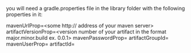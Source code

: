 you will need a gradle.properties file in the library folder with the following properties in it:

mavenUrlProp=<some http:// address of your maven server>
artifactVersionProp=<version number of your artifact in the format major.minor.build ex. 0.0.1>
mavenPasswordProp=<maven password>
artifactGroupId=<group id for the artifact>
mavenUserProp=<maven username>
artifactId=<artifact id>
